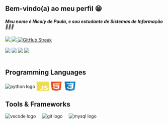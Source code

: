 ## Bem-vindo(a) ao meu perfil 😁
##### Meu nome é Nicoly de Paula, e sou estudante de Sistemas de Informação 👩🏽‍💻

<div>
  <a href="https://github.com/NicolyDePaula">
    <img height="113em" src="https://github-readme-stats.vercel.app/api?username=NicolyDePaula&show_icons=true&theme=radical&include_all_commits=true&count_private=true"/>
    <img height="113em" src="https://github-readme-stats.vercel.app/api/top-langs/?username=NicolyDePaula&layout=compact&langs_count=6&theme=radical"/>
    <a href="https://git.io/streak-stats"><img height="203em" src="https://streak-stats.demolab.com?user=NicolyDePaula&theme=radical&locale=pt_BR&short_numbers=true&date_format=j%20M%5B%20Y%5D" alt="GitHub Streak" /></a>
  </a>
</div>
 
<br>
 
<div> 
  <a href="https://instagram.com/nic.o.ly" target="_blank"><img src="https://img.shields.io/badge/-Instagram-%23E4405F?style=for-the-badge&logo=instagram&logoColor=white"></a>
  <a href = "mailto:nicoly_paula@outlook.com"><img src="https://img.shields.io/badge/-Gmail-%23333?style=for-the-badge&logo=gmail&logoColor=white"></a>
  <a href="https://www.linkedin.com/in/nicoly-de-paula" target="_blank"><img src="https://img.shields.io/badge/-LinkedIn-%230077B5?style=for-the-badge&logo=linkedin&logoColor=white"></a>
  <a href="https://github.com/NicolyDePaula" target="_blank"><img src="https://img.shields.io/badge/GitHub-100000?style=for-the-badge&logo=github&logoColor=white"></a>
</div>

<div style="display: inline_block"><br>
<h2>Programming Languages</h2>
<img align="center" alt="python logo" src="https://cdn.jsdelivr.net/gh/devicons/devicon/icons/python/python-original.svg" height="37" width="40" />
<img align="center" alt="Js" height="30" width="40" src="https://raw.githubusercontent.com/devicons/devicon/master/icons/javascript/javascript-plain.svg">
<img align="center" alt="HTML" height="30" width="40" src="https://raw.githubusercontent.com/devicons/devicon/master/icons/html5/html5-original.svg">
<img align="center" alt="CSS" height="30" width="40" src="https://raw.githubusercontent.com/devicons/devicon/master/icons/css3/css3-original.svg">
</div>

<div>
  <h2>Tools & Frameworks</h2>
  <img src="https://cdn.jsdelivr.net/gh/devicons/devicon/icons/vscode/vscode-original.svg" height="40" alt="vscode logo"  />
  <img width="12" />
  <img src="https://cdn.jsdelivr.net/gh/devicons/devicon/icons/git/git-original.svg" height="40" alt="git logo"  />
  <img width="12" />
  <img src="https://cdn.jsdelivr.net/gh/devicons/devicon/icons/mysql/mysql-original.svg" height="40" alt="mysql logo"  />
  <img width="12" />
</div>
<!--
**NicolyDePaula/NicolyDePaula** is a ✨ _special_ ✨ repository because its `README.md` (this file) appears on your GitHub profile.


